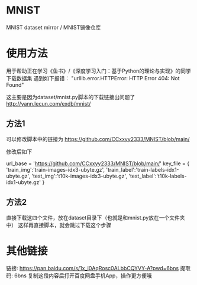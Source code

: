 # MNIST
MNIST dataset mirror / MNIST镜像仓库

# 使用方法

用于帮助正在学习《鱼书》/《深度学习入门：基于Python的理论与实现》的同学下载数据集
遇到如下报错：
"urllib.error.HTTPError: HTTP Error 404: Not Found"

这主要是因为dataset/mnist.py脚本的下载链接出问题了 http://yann.lecun.com/exdb/mnist/

## 方法1

可以修改脚本中的链接为 https://github.com/CCxxyy2333/MNIST/blob/main/

修改后如下 

url_base = 'https://github.com/CCxxyy2333/MNIST/blob/main/'
key_file = {
    'train_img':'train-images-idx3-ubyte.gz',
    'train_label':'train-labels-idx1-ubyte.gz',
    'test_img':'t10k-images-idx3-ubyte.gz',
    'test_label':'t10k-labels-idx1-ubyte.gz'
}

## 方法2
直接下载这四个文件，放在dataset目录下（也就是和mnist.py放在一个文件夹中）
这样再直接脚本，就会跳过下载这个步骤

# 其他链接
链接: https://pan.baidu.com/s/1x_i0AqRosc0ALbbCQYVY-A?pwd=6bns 提取码: 6bns 复制这段内容后打开百度网盘手机App，操作更方便哦



















